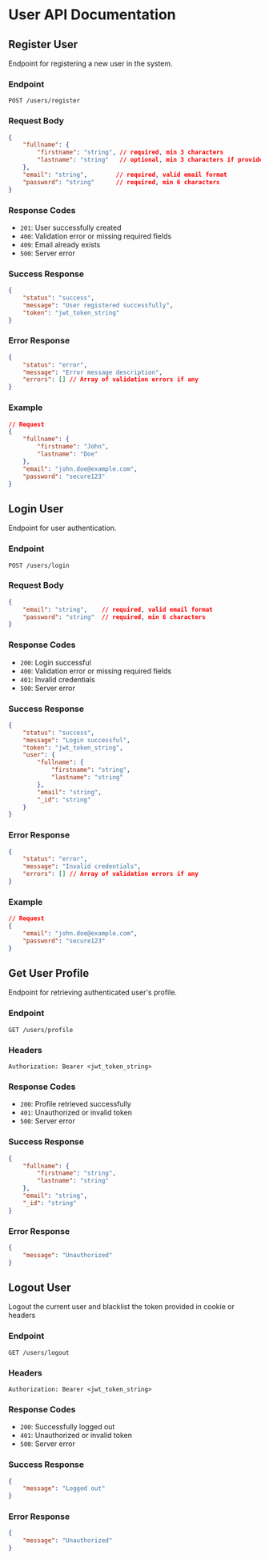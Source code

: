 # User API Documentation

## Register User
Endpoint for registering a new user in the system.

### Endpoint
```
POST /users/register
```

### Request Body
```json
{
    "fullname": {
        "firstname": "string", // required, min 3 characters
        "lastname": "string"   // optional, min 3 characters if provided
    },
    "email": "string",        // required, valid email format
    "password": "string"      // required, min 6 characters
}
```

### Response Codes
- `201`: User successfully created
- `400`: Validation error or missing required fields
- `409`: Email already exists
- `500`: Server error

### Success Response
```json
{
    "status": "success",
    "message": "User registered successfully",
    "token": "jwt_token_string"
}
```

### Error Response
```json
{
    "status": "error",
    "message": "Error message description",
    "errors": [] // Array of validation errors if any
}
```

### Example
```json
// Request
{
    "fullname": {
        "firstname": "John",
        "lastname": "Doe"
    },
    "email": "john.doe@example.com",
    "password": "secure123"
}
```

## Login User
Endpoint for user authentication.

### Endpoint
```
POST /users/login
```

### Request Body
```json
{
    "email": "string",    // required, valid email format
    "password": "string"  // required, min 6 characters
}
```

### Response Codes
- `200`: Login successful
- `400`: Validation error or missing required fields
- `401`: Invalid credentials
- `500`: Server error

### Success Response
```json
{
    "status": "success",
    "message": "Login successful",
    "token": "jwt_token_string",
    "user": {
        "fullname": {
            "firstname": "string",
            "lastname": "string"
        },
        "email": "string",
        "_id": "string"
    }
}
```

### Error Response
```json
{
    "status": "error",
    "message": "Invalid credentials",
    "errors": [] // Array of validation errors if any
}
```

### Example
```json
// Request
{
    "email": "john.doe@example.com",
    "password": "secure123"
}
```

## Get User Profile
Endpoint for retrieving authenticated user's profile.

### Endpoint
```
GET /users/profile
```

### Headers
```
Authorization: Bearer <jwt_token_string>
```

### Response Codes
- `200`: Profile retrieved successfully
- `401`: Unauthorized or invalid token
- `500`: Server error

### Success Response
```json
{
    "fullname": {
        "firstname": "string",
        "lastname": "string"
    },
    "email": "string",
    "_id": "string"
}
```

### Error Response
```json
{
    "message": "Unauthorized"
}
```

## Logout User
Logout the current user and blacklist the token provided in cookie or headers 
### Endpoint
```
GET /users/logout 
```

### Headers
```
Authorization: Bearer <jwt_token_string>
```

### Response Codes
- `200`: Successfully logged out
- `401`: Unauthorized or invalid token
- `500`: Server error

### Success Response
```json
{
    "message": "Logged out"
}
```

### Error Response
```json
{
    "message": "Unauthorized"
}
```
